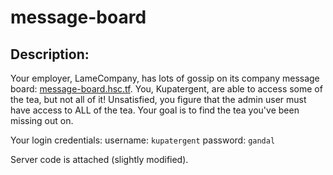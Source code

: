 
# message-board
## Description:
Your employer, LameCompany, has lots of gossip on its company message board: [message-board.hsc.tf](https://message-board.hsc.tf/). You, Kupatergent, are able to access some of the tea, but not all of it! Unsatisfied, you figure that the admin user must have access to ALL of the tea. Your goal is to find the tea you've been missing out on.

Your login credentials:
username: `kupatergent` password: `gandal`

Server code is attached (slightly modified).


